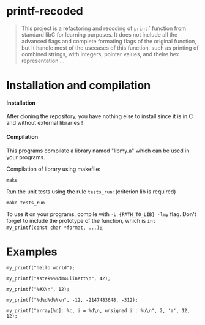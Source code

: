 # printf-recoded

> This project is a refactoring and recoding of ``printf`` function from standard libC for learning purposes. It does not include all the advanced flags and complete formating flags of the original function, but It handle most of the usecases of this function, such as printing of combined strings, with integers, pointer values, and theire hex representation ...

# Installation and compilation
#### Installation
After cloning the repository, you have nothing else to install since it is in C and without external libraries !
    
#### Compilation
This programs compilate a library named "libmy.a" which can be used in your programs.

Compilation of library using makefile:
```
make
```
Run the unit tests using the rule ``tests_run``: (criterion lib is required)
```
make tests_run
```

To use it on your programs, compile with  ``-L {PATH_TO_LIB} -lmy`` flag.
Don't forget to include the prototype of the function, which is ``int my_printf(const char *format, ...);``, 

# Examples

```
my_printf("hello world");

my_printf("astek%%%dmoulinett\n", 42);

my_printf("%#X\n", 12);

my_printf("%d%d%d%%\n", -12, -2147483648, -312);

my_printf("array[%d]: %c, i = %d\n, unsigned i : %u\n", 2, 'a', 12, 12);
```
